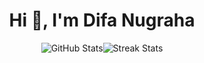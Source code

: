 <h1 align="center">Hi 👋, I'm Difa Nugraha</h1>

<p align="left">
</p>

<div style="display: flex; justify-content: center; align-items: center;">
  <img src="https://github-readme-stats.vercel.app/api?username=difaanug&show_icons=true&locale=en" alt="GitHub Stats" />
  <img src="https://github-readme-streak-stats.herokuapp.com/?user=difaanug&" alt="Streak Stats" />
</div>
